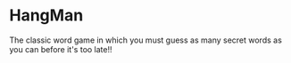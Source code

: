 # HangMan
The classic word game in which you must guess as many secret words as you can before it's too late!!

